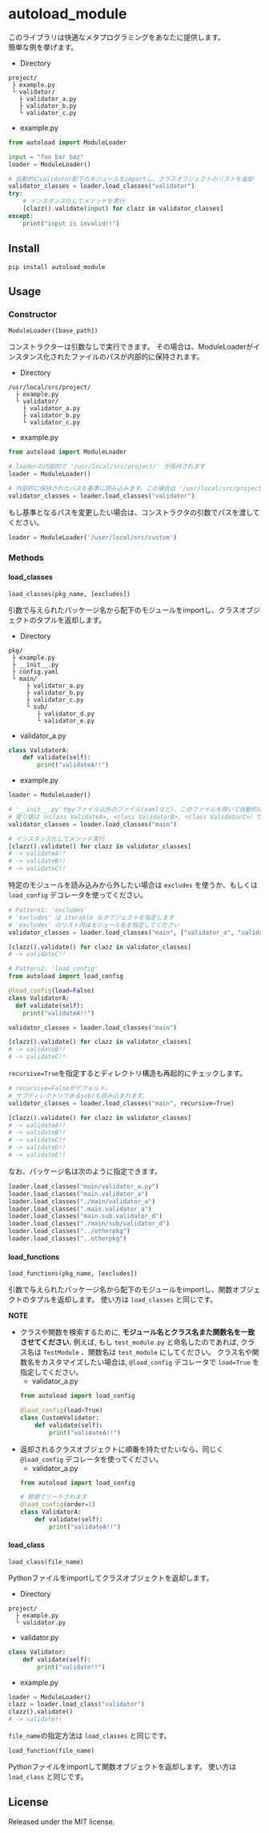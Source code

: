 # autoload_module
このライブラリは快適なメタプログラミングをあなたに提供します。  
簡単な例を挙げます。
- Directory
```
project/
 ├ example.py
 └ validator/
   ├ validator_a.py
   ├ validator_b.py
   └ validator_c.py
```
- example.py
```python
from autoload import ModuleLoader

input = "foo bar baz"
loader = ModuleLoader()

# 自動的にvalidator配下のモジュールをimportし、クラスオブジェクトのリストを返却
validator_classes = loader.load_classes("validator")
try:
    # インスタンス化してメソッドを実行
    [clazz().validate(input) for clazz in validator_classes]
except:
    print("input is invalid!!")
```
## Install
```
pip install autoload_module
```
## Usage
### Constructor
```
ModuleLoader([base_path])
```
コンストラクターは引数なしで実行できます。
その場合は、ModuleLoaderがインスタンス化されたファイルのパスが内部的に保持されます。  
- Directory
```
/usr/local/src/project/
  ├ example.py
  └ validator/
    ├ validator_a.py
    ├ validator_b.py
    └ validator_c.py
```
- example.py
```python
from autoload import ModuleLoader

# loaderの内部的で '/usr/local/src/project/' が保持されます
loader = ModuleLoader()

# 内部的に保持されたパスを基準に読み込みます。この場合は '/usr/local/src/project/validator/' です
validator_classes = loader.load_classes("validator")
```
もし基準となるパスを変更したい場合は、コンストラクタの引数でパスを渡してください。
```python
loader = ModuleLoader('/user/local/src/custom')
```
### Methods
#### load_classes
```
load_classes(pkg_name, [excludes])
```
引数で与えられたパッケージ名から配下のモジュールをimportし、クラスオブジェクトのタプルを返却します。
- Directory
```
pkg/
 ├ example.py
 ├ __init__.py
 ├ config.yaml
 └ main/
     ├ validator_a.py
     ├ validator_b.py
     ├ validator_c.py
     └ sub/
        ├ validator_d.py
        └ validator_e.py
```
- validator_a.py
```python
class ValidatorA:
    def validate(self):
        print("validateA!!")
```
- example.py
```python
loader = ModuleLoader()

# '__init__.py'やpyファイル以外のファイル(yamlなど)、このファイルを除いて自動的に読み込みます
# 戻り値は（<class ValidateA>, <class ValidatorB>, <class ValidatorC>）です
validator_classes = loader.load_classes("main")

# インスタンス化してメソッド実行
[clazz().validate() for clazz in validator_classes]
# -> validateA!!
# -> validateB!!
# -> validateC!!
```
特定のモジュールを読み込みから外したい場合は `excludes` を使うか、もしくは `load_config` デコレータを使ってください。
```python
# Pattern1: 'excludes'
# 'excludes' は iterable なオブジェクトを指定します
# 'excludes' のリスト内はモジュール名を指定してください
validator_classes = loader.load_classes("main", ["validator_a", "validator_b"])

[clazz().validate() for clazz in validator_classes]
# -> validateC!!

# Pattern2: 'load_config'
from autoload import load_config

@load_config(load=False)
class ValidatorA:
  def validate(self):
    print("validateA!!")

validator_classes = loader.load_classes("main")

[clazz().validate() for clazz in validator_classes]
# -> validateB!!
# -> validateC!!
```
`recursive=True`を指定するとディレクトリ構造も再起的にチェックします。 
```python
# recursive=Falseがデフォルト。
# サブディレクトリであるsub/も読み込まれます。
validator_classes = loader.load_classes("main", recursive=True)

[clazz().validate() for clazz in validator_classes]
# -> validateA!!
# -> validateB!!
# -> validateC!!
# -> validateD!!
# -> validateE!!
```
なお、パッケージ名は次のように指定できます。
```python
loader.load_classes("main/validator_a.py")
loader.load_classes("main.validator_a")
loader.load_classes("./main/validator_a")
loader.load_classes(".main.validator_a")
loader.load_classes("main.sub.validator_d")
loader.load_classes("./main/sub/validator_d")
loader.load_classes("../otherpkg")
loader.load_classes("..otherpkg")
```

#### load_functions
```
load_functions(pkg_name, [excludes])
```
引数で与えられたパッケージ名から配下のモジュールをimportし、関数オブジェクトのタプルを返却します。
使い方は `load_classes` と同じです。

**NOTE**
- クラスや関数を検索するために, **モジュール名とクラス名また関数名を一致させてください.**
例えば, もし `test_module.py` と命名したのであれば, クラス名は `TestModule` 、関数名は `test_module` にしてください。
クラス名や関数名をカスタマイズしたい場合は, `@load_config` デコレータで `load=True` を指定してください。
    - validator_a.py
    ```python
    from autoload import load_config
  
    @load_config(load=True)
    class CustomValidator:
        def validate(self):
            print("validateA!!")
    ```
- 返却されるクラスオブジェクトに順番を持たせたいなら、同じく `@load_config` デコレータを使ってください。
    - validator_a.py
    ```python
    from autoload import load_config
  
    # 昇順でソートされます
    @load_config(order=1)
    class ValidatorA:
        def validate(self):
            print("validateA!!")
    ```
#### load_class
```
load_class(file_name)
```
Pythonファイルをimportしてクラスオブジェクトを返却します。
- Directory
```
project/
  ├ example.py
  └ validator.py
```
- validator.py
```python
class Validator:
    def validate(self):
        print("validate!!")
```
- example.py
```python
loader = ModuleLoader()
clazz = loader.load_class("validator")
clazz().validate()
# -> validate!!
```
`file_name`の指定方法は `load_classes` と同じです。

```
load_function(file_name)
```
Pythonファイルをimportして関数オブジェクトを返却します。
使い方は `load_class` と同じです。

## License
Released under the MIT license.